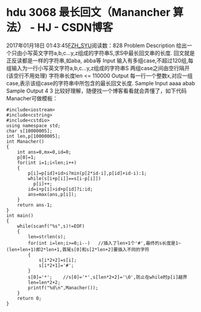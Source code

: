 # hdu 3068 最长回文（Manancher 算法） - HJ - CSDN博客
2017年01月18日 01:43:45[FZH_SYU](https://me.csdn.net/feizaoSYUACM)阅读数：828
Problem Description 
给出一个只由小写英文字符a,b,c…y,z组成的字符串S,求S中最长回文串的长度. 
回文就是正反读都是一样的字符串,如aba, abba等
Input 
输入有多组case,不超过120组,每组输入为一行小写英文字符a,b,c…y,z组成的字符串S 
两组case之间由空行隔开(该空行不用处理) 
字符串长度len <= 110000
Output 
每一行一个整数x,对应一组case,表示该组case的字符串中所包含的最长回文长度.
Sample Input
aaaa
abab
Sample Output
4 
3
比较好理解，随便找一个博客看看就会弄懂了，如下代码Manacher可做模板：
```
#include<iostream>
#include<cstring>
#include<cstdio>
using namespace std;
char s[10000005];
int len,p[10000005];
int Manacher()
{
    int ans=0,mx=0,id=0;
    p[0]=1;
    for(int i=1;i<len;i++)
    {
        p[i]=p[id]+id>i?min(p[2*id-i],p[id]+id-i):1;
        while(s[i+p[i]]==s[i-p[i]])
          p[i]++;
        id=i+p[i]>id+p[id]?i:id;
        ans=max(ans,p[i]);
    }
    return ans-1;
}
int main()
{
    while(scanf("%s",s)!=EOF)
    {
        len=strlen(s);
        for(int i=len;i>=0;i--)   //插入了len+1个'#',最终的s长度是1~(len+len+1)即2*len+1,首尾s[0]和s[2*len+2]要插入不同的字符 
        {
            s[i*2+2]=s[i];
            s[i*2+1]='#';
        }
        s[0]='*';    //s[0]='*',s[len*2+2]='\0',防止在while时p[i]越界 
        len=len*2+2;
        printf("%d\n",Manacher()); 
    }
    return 0;
}
```
